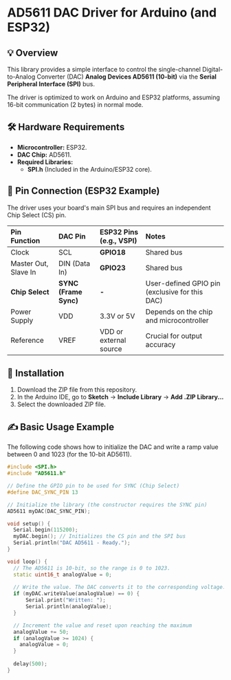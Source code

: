 # AD5611 DAC Driver for Arduino (and ESP32)

## 💡 Overview

This library provides a simple interface to control the single-channel Digital-to-Analog Converter (DAC) **Analog Devices AD5611 (10-bit)** via the **Serial Peripheral Interface (SPI)** bus.

The driver is optimized to work on Arduino and ESP32 platforms, assuming 16-bit communication (2 bytes) in normal mode.

## 🛠️ Hardware Requirements

* **Microcontroller:** ESP32.
* **DAC Chip:** AD5611.
* **Required Libraries:**
    * **SPI.h** (Included in the Arduino/ESP32 core).

## 🔌 Pin Connection (ESP32 Example)

The driver uses your board's main SPI bus and requires an independent Chip Select (CS) pin.

| Pin Function | DAC Pin | ESP32 Pins (e.g., VSPI) | Notes |
| :--- | :--- | :--- | :--- |
| Clock | SCL | **GPIO18** | Shared bus |
| Master Out, Slave In | DIN (Data In) | **GPIO23** | Shared bus |
| **Chip Select** | **SYNC (Frame Sync)** | **-** | User-defined GPIO pin (exclusive for this DAC) |
| Power Supply | VDD | 3.3V or 5V | Depends on the chip and microcontroller |
| Reference | VREF | VDD or external source | Crucial for output accuracy |

## 🚀 Installation

1.  Download the ZIP file from this repository.
2.  In the Arduino IDE, go to **Sketch** $\rightarrow$ **Include Library** $\rightarrow$ **Add .ZIP Library...**
3.  Select the downloaded ZIP file.

## ✍️ Basic Usage Example

The following code shows how to initialize the DAC and write a ramp value between 0 and 1023 (for the 10-bit AD5611).

```cpp
#include <SPI.h>
#include "AD5611.h"

// Define the GPIO pin to be used for SYNC (Chip Select)
#define DAC_SYNC_PIN 13 

// Initialize the library (the constructor requires the SYNC pin)
AD5611 myDAC(DAC_SYNC_PIN);

void setup() {
  Serial.begin(115200);
  myDAC.begin(); // Initializes the CS pin and the SPI bus
  Serial.println("DAC AD5611 - Ready.");
}

void loop() {
  // The AD5611 is 10-bit, so the range is 0 to 1023.
  static uint16_t analogValue = 0;
  
  // Write the value. The DAC converts it to the corresponding voltage.
  if (myDAC.writeValue(analogValue) == 0) {
      Serial.print("Written: ");
      Serial.println(analogValue);
  }

  // Increment the value and reset upon reaching the maximum
  analogValue += 50;
  if (analogValue >= 1024) {
    analogValue = 0;
  }
  
  delay(500);
}

